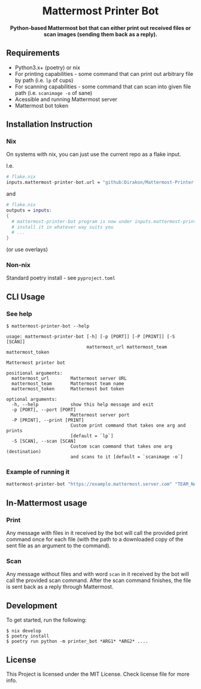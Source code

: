 <h1 align="center">
Mattermost Printer Bot
</h1>
<h4 align="center">Python-based Mattermost bot that can either print out received files or scan images (sending them back as a reply).</h4>

## Requirements

- Python3.x+ (poetry) or nix
- For printing capabilities - some command that can print out arbitrary file by path (i.e. `lp` of cups)
- For scanning capabilities - some command that can scan into given file path (i.e. `scanimage -o` of sane)
- Acessible and running Mattermost server
- Mattermost bot token

## Installation Instruction

### Nix

On systems with nix, you can just use the current repo as a flake input.

I.e.

```nix
# flake.nix
inputs.mattermost-printer-bot.url = "github:Dirakon/Mattermost-Printer-Bot";
```

and

```nix
# flake.nix
outputs = inputs:
{
  # mattermost-printer-bot program is now under inputs.mattermost-printer-bot.packages."${system}".default
  # install it in whatever way suits you
  # ...
}
```

(or use overlays)

### Non-nix

Standard poetry install - see `pyproject.toml`

## CLI Usage

### See help

```console
$ mattermost-printer-bot --help

usage: mattermost-printer-bot [-h] [-p [PORT]] [-P [PRINT]] [-S [SCAN]]
                              mattermost_url mattermost_team mattermost_token

Mattermost printer bot

positional arguments:
  mattermost_url        Mattermost server URL
  mattermost_team       Mattermost team name
  mattermost_token      Mattermost bot token

optional arguments:
  -h, --help            show this help message and exit
  -p [PORT], --port [PORT]
                        Mattermost server port
  -P [PRINT], --print [PRINT]
                        Custom print command that takes one arg and prints
                        [default = `lp`]
  -S [SCAN], --scan [SCAN]
                        Custom scan command that takes one arg (destination)
                        and scans to it [default = `scanimage -o`]
```

### Example of running it

```bash
mattermost-printer-bot "https://example.mattermost.server.com" "TEAM_NAME" "SOME_REAL_BOT_TOKEN"
```

## In-Mattermost usage

### Print

Any message with files in it received by the bot will call the provided print command once for each file (with the path to a downloaded copy of the sent file as an argument to the command).

### Scan

Any message without files and with word `scan` in it received by the bot will call the provided scan command. After the scan command finishes, the file is sent back as a reply through Mattermost.

## Development

To get started, run the following:

```console
$ nix develop
$ poetry install
$ poetry run python -m printer_bot *ARG1* *ARG2* ....
```

## License

This Project is licensed under the MIT License. Check license file for more info.
